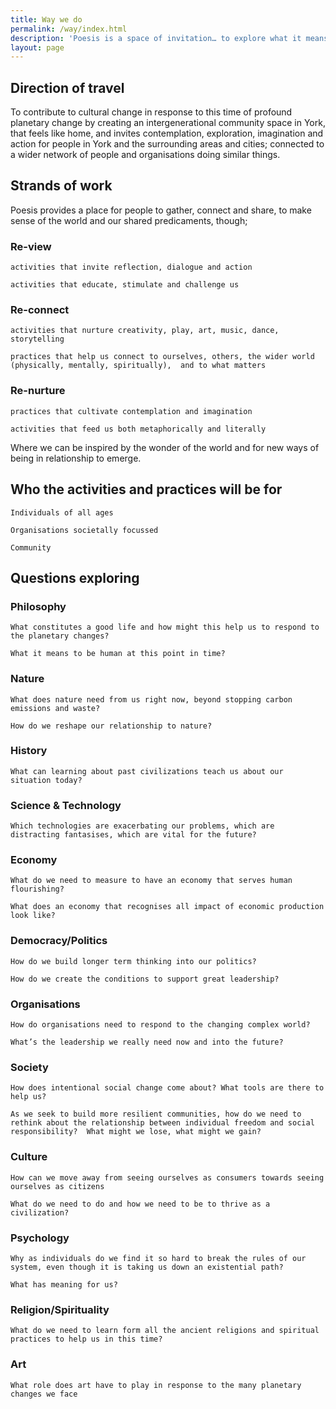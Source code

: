 ```yaml
---
title: Way we do
permalink: /way/index.html
description: 'Poesis is a space of invitation… to explore what it means to be human at this point of profound planetary change; using our hands, heart and soul, as well as our relationship with systems and society.'
layout: page
---
```






## Direction of travel

To contribute to cultural change in response to this time of profound planetary change by creating an intergenerational community space in York, that feels like home, and invites contemplation, exploration, imagination and action for people in York and the surrounding areas and cities; connected to a wider network of people and organisations doing similar things.

## Strands of work

Poesis provides a place for people to gather, connect and share, to make sense of the world and our shared predicaments, though;

### Re-view

    activities that invite reflection, dialogue and action

    activities that educate, stimulate and challenge us

### Re-connect

    activities that nurture creativity, play, art, music, dance, storytelling

    practices that help us connect to ourselves, others, the wider world (physically, mentally, spiritually),  and to what matters

### Re-nurture

    practices that cultivate contemplation and imagination

    activities that feed us both metaphorically and literally

Where we can be inspired by the wonder of the world and for new ways of being in relationship to emerge.



## Who the activities and practices will be for

    Individuals of all ages

    Organisations societally focussed

    Community



## Questions exploring

### Philosophy

    What constitutes a good life and how might this help us to respond to the planetary changes?

    What it means to be human at this point in time?

### Nature

    What does nature need from us right now, beyond stopping carbon emissions and waste?

    How do we reshape our relationship to nature?

### History

    What can learning about past civilizations teach us about our situation today?

### Science & Technology

    Which technologies are exacerbating our problems, which are distracting fantasises, which are vital for the future?

### Economy

    What do we need to measure to have an economy that serves human flourishing?

    What does an economy that recognises all impact of economic production look like?

### Democracy/Politics

    How do we build longer term thinking into our politics?

    How do we create the conditions to support great leadership?

### Organisations

    How do organisations need to respond to the changing complex world?

    What’s the leadership we really need now and into the future?

### Society

    How does intentional social change come about? What tools are there to help us?

    As we seek to build more resilient communities, how do we need to rethink about the relationship between individual freedom and social responsibility?  What might we lose, what might we gain?

### Culture

    How can we move away from seeing ourselves as consumers towards seeing ourselves as citizens

    What do we need to do and how we need to be to thrive as a civilization?

### Psychology

    Why as individuals do we find it so hard to break the rules of our system, even though it is taking us down an existential path?

    What has meaning for us?

### Religion/Spirituality

    What do we need to learn form all the ancient religions and spiritual practices to help us in this time?

### Art

    What role does art have to play in response to the many planetary changes we face
